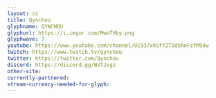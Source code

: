 ```yaml
---
layout: cc
title: Qynchou
glyphname: QYNCHOU
glyphurl: https://i.imgur.com/MwoTHby.png
glyphwave: 7
youtube: https://www.youtube.com/channel/UC937xh5fYZTDd5hoFzfM94w
twitch: https://www.twitch.tv/qynchou
twitter: https://twitter.com/Qynchou
discord: https://discord.gg/WVTJsgz
other-site: 
currently-partnered: 
stream-currency-needed-for-glyph: 
---
```


